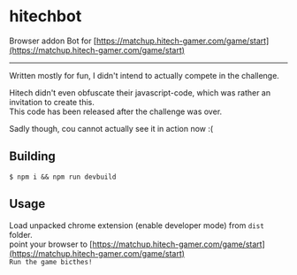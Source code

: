 # hitechbot

Browser addon Bot for [https://matchup.hitech-gamer.com/game/start](https://matchup.hitech-gamer.com/game/start)

---

Written mostly for fun, I didn't intend to actually compete in the challenge.

Hitech didn't even obfuscate their javascript-code, which was rather an invitation to create this.  
This code has been released after the challenge was over.  

Sadly though, cou cannot actually see it in action now :(

## Building

`$ npm i && npm run devbuild`

## Usage

Load unpacked chrome extension (enable developer mode) from `dist` folder.  
point your browser to [https://matchup.hitech-gamer.com/game/start](https://matchup.hitech-gamer.com/game/start)  
`Run the game bicthes!`
